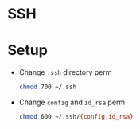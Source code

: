 # SSH

# Setup

- Change `.ssh` directory perm
    ```sh
    chmod 700 ~/.ssh
    ```
- Change `config` and `id_rsa` perm
    ```sh
    chmod 600 ~/.ssh/{config,id_rsa}
    ```
